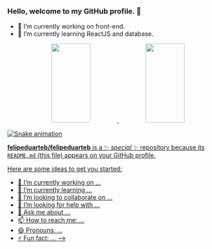 ### Hello, welcome to my GitHub profile. 👋


- 🔭 I’m currently working on front-end.
- 🌱 I’m currently learning ReactJS and database.


<div align="center">
  <a href="https://github.com/felipeduarteb">
  <img height="180em" width="42%" src="https://github-readme-stats.vercel.app/api?username=felipeduarteb&show_icons=true&theme=dracula&include_all_commits=true&count_private=true"/>
  <img height="180em" width="42%" src="https://github-readme-stats.vercel.app/api/top-langs/?username=felipeduarteb&layout=compact&langs_count=7&theme=dracula"/>
</div>
  
  
![Snake animation](https://github.com/felipeduarteb/felipeduarteb/blob/output/github-contribution-grid-snake.svg)
<!--   ![Snake animation](https://github.com/felipeduarteb/felipeduarteb/) -->

**felipeduarteb/felipeduarteb** is a ✨ _special_ ✨ repository because its `README.md` (this file) appears on your GitHub profile.

Here are some ideas to get you started:

- 🔭 I’m currently working on ...
- 🌱 I’m currently learning ...
- 👯 I’m looking to collaborate on ...
- 🤔 I’m looking for help with ...
- 💬 Ask me about ...
- 📫 How to reach me: ...
- 😄 Pronouns: ...
- ⚡ Fun fact: ...
-->
